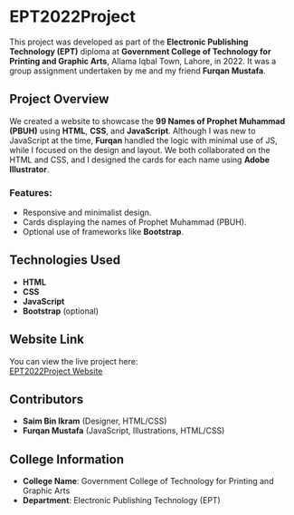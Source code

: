 # EPT2022Project

This project was developed as part of the **Electronic Publishing Technology (EPT)** diploma at **Government College of Technology for Printing and Graphic Arts**, Allama Iqbal Town, Lahore, in 2022. It was a group assignment undertaken by me and my friend **Furqan Mustafa**.

## Project Overview

We created a website to showcase the **99 Names of Prophet Muhammad (PBUH)** using **HTML**, **CSS**, and **JavaScript**. Although I was new to JavaScript at the time, **Furqan** handled the logic with minimal use of JS, while I focused on the design and layout. We both collaborated on the HTML and CSS, and I designed the cards for each name using **Adobe Illustrator**.

### Features:
- Responsive and minimalist design.
- Cards displaying the names of Prophet Muhammad (PBUH).
- Optional use of frameworks like **Bootstrap**.

## Technologies Used
- **HTML**
- **CSS**
- **JavaScript**
- **Bootstrap** (optional)

## Website Link

You can view the live project here:  
[EPT2022Project Website](https://saimbinikram.github.io/EPT2022Project/)

## Contributors
- **Saim Bin Ikram** (Designer, HTML/CSS)
- **Furqan Mustafa** (JavaScript, Illustrations, HTML/CSS)

## College Information
- **College Name**: Government College of Technology for Printing and Graphic Arts
- **Department**: Electronic Publishing Technology (EPT)
